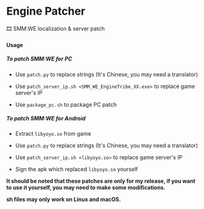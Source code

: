 # Engine Patcher
🎞️ SMM:WE localization &amp; server patch

#### Usage

##### To patch SMM:WE for PC

- Use `patch.py` to replace strings (It's Chinese, you may need a translator)

- Use `patch_server_ip.sh <SMM_WE_EngineTribe_XX.exe>` to replace game server's IP

- Use `package_pc.sh` to package PC patch

##### To patch SMM:WE for Android

- Extract `libyoyo.so` from game

- Use `patch.py` to replace strings (It's Chinese, you may need a translator)

- Use `patch_server_ip.sh <libyoyo.so>` to replace game server's IP

- Sign the apk which replaced `libyoyo.so` yourself


**It should be noted that these patches are only for my release, if you want to use it yourself, you may need to make some modifications.**

**sh files may only work on Linux and macOS.**
